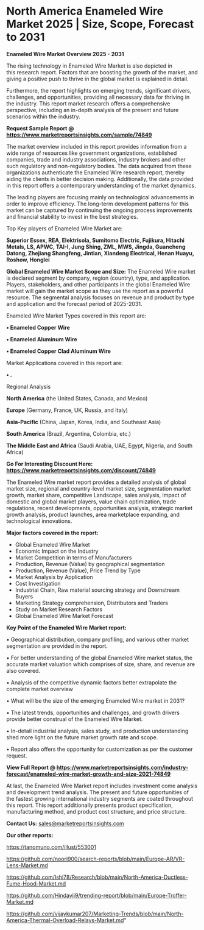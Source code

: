 # North America Enameled Wire Market 2025 | Size, Scope, Forecast to 2031

<Strong> Enameled Wire Market Overview 2025 - 2031</strong>

The rising technology in Enameled Wire Market is also depicted in this research report. Factors that are boosting the growth of the market, and giving a positive push to thrive in the global market is explained in detail.

Furthermore, the report highlights on emerging trends, significant drivers, challenges, and opportunities, providing all necessary data for thriving in the industry. This report market research offers a comprehensive perspective, including an in-depth analysis of the present and future scenarios within the industry.

<strong>Request Sample Report @ <a href=https://www.marketreportsinsights.com/sample/74849>https://www.marketreportsinsights.com/sample/74849</a></strong>

The market overview included in this report provides information from a wide range of resources like government organizations, established companies, trade and industry associations, industry brokers and other such regulatory and non-regulatory bodies. The data acquired from these organizations authenticate the Enameled Wire research report, thereby aiding the clients in better decision making. Additionally, the data provided in this report offers a contemporary understanding of the market dynamics.

The leading players are focusing mainly on technological advancements in order to improve efficiency. The long-term development patterns for this market can be captured by continuing the ongoing process improvements and financial stability to invest in the best strategies.

Top Key players of Enameled Wire Market are:

<strong>Superior Essex, REA, Elektrisola, Sumitomo Electric, Fujikura, Hitachi Metals, LS, APWC, TAI-I, Jung Shing, ZML, MWS, Jingda, Guancheng Datong, Zhejiang Shangfeng, Jintian, Xiandeng Electrical, Henan Huayu, Roshow, Honglei</strong>

<strong><b>Global Enameled Wire Market Scope and Size:</b></strong>
The Enameled Wire market is declared segment by company, region (country), type, and application. Players, stakeholders, and other participants in the global Enameled Wire market will gain the market scope as they use the report as a powerful resource. The segmental analysis focuses on revenue and product by type and application and the forecast period of 2025-2031.

Enameled Wire Market Types covered in this report are:

<strong>• Enameled Copper Wire

• Enameled Aluminum Wire

• Enameled Copper Clad Aluminum Wire</strong>

Market Applications covered in this report are:

<strong>• .</strong> 

Regional Analysis

<strong>North America</strong> (the United States, Canada, and Mexico)

<strong>Europe</strong> (Germany, France, UK, Russia, and Italy)

<strong>Asia-Pacific</strong> (China, Japan, Korea, India, and Southeast Asia)

<strong>South America</strong> (Brazil, Argentina, Colombia, etc.)

<strong>The Middle East and Africa</strong> (Saudi Arabia, UAE, Egypt, Nigeria, and South Africa)

<strong>Go For Interesting Discount Here: <a href=https://www.marketreportsinsights.com/discount/74849>https://www.marketreportsinsights.com/discount/74849</a></strong>

The Enameled Wire market report provides a detailed analysis of global market size, regional and country-level market size, segmentation market growth, market share, competitive Landscape, sales analysis, impact of domestic and global market players, value chain optimization, trade regulations, recent developments, opportunities analysis, strategic market growth analysis, product launches, area marketplace expanding, and technological innovations.

<strong><b>Major factors covered in the report:</b></strong>
<ul>
  <li>Global Enameled Wire Market </li>
  <li>Economic Impact on the Industry</li>
  <li>Market Competition in terms of Manufacturers</li>
  <li>Production, Revenue (Value) by geographical segmentation</li>
  <li>Production, Revenue (Value), Price Trend by Type</li>
  <li>Market Analysis by Application</li>
  <li>Cost Investigation</li>
  <li>Industrial Chain, Raw material sourcing strategy and Downstream Buyers</li>
  <li>Marketing Strategy comprehension, Distributors and Traders</li>
  <li>Study on Market Research Factors</li>
  <li>Global Enameled Wire Market Forecast</li>
</ul>

<strong><b>Key Point of the Enameled Wire Market report:</b></strong>

• Geographical distribution, company profiling, and various other market segmentation are provided in the report.

• For better understanding of the global Enameled Wire market status, the accurate market valuation which comprises of size, share, and revenue are also covered.

• Analysis of the competitive dynamic factors better extrapolate the complete market overview

• What will be the size of the emerging Enameled Wire market in 2031?

• The latest trends, opportunities and challenges, and growth drivers provide better construal of the Enameled Wire Market.

• In-detail industrial analysis, sales study, and production understanding shed more light on the future market growth rate and scope.

• Report also offers the opportunity for customization as per the customer request.

<strong><b>View Full Report @ <a href=https://www.marketreportsinsights.com/industry-forecast/enameled-wire-market-growth-and-size-2021-74849>https://www.marketreportsinsights.com/industry-forecast/enameled-wire-market-growth-and-size-2021-74849</a></b></strong>


At last, the Enameled Wire Market report includes investment come analysis and development trend analysis. The present and future opportunities of the fastest growing international industry segments are coated throughout this report. This report additionally presents product specification, manufacturing method, and product cost structure, and price structure.

<strong>Contact Us:</strong>
sales@marketreportsinsights.com

<strong>Our other reports:</strong>

<a href=https://tanomuno.com/illust/553001>https://tanomuno.com/illust/553001</a>

<a href=https://github.com/noori900/search-reports/blob/main/Europe-AR/VR-Lens-Market.md>https://github.com/noori900/search-reports/blob/main/Europe-AR/VR-Lens-Market.md</a>

<a href=https://github.com/Ishi78/Research/blob/main/North-America-Ductless-Fume-Hood-Market.md>https://github.com/Ishi78/Research/blob/main/North-America-Ductless-Fume-Hood-Market.md</a>

<a href=https://github.com/Hindavii9/trending-report/blob/main/Europe-Troffer-Market.md>https://github.com/Hindavii9/trending-report/blob/main/Europe-Troffer-Market.md</a>

<a href=https://github.com/vijaykumar207/Marketing-Trends/blob/main/North-America-Thermal-Overload-Relays-Market.md>https://github.com/vijaykumar207/Marketing-Trends/blob/main/North-America-Thermal-Overload-Relays-Market.md</a>"
